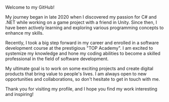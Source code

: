 Welcome to my GitHub!

My journey began in late 2020 when I discovered my passion for C# and .NET while working on a game project with a friend in Unity. Since then, I have been actively learning and exploring various programming concepts to enhance my skills.

Recently, I took a big step forward in my career and enrolled in a software development course at the prestigious "TOP Academy". I am excited to systemize my knowledge and hone my coding abilities to become a skilled professional in the field of software development.

My ultimate goal is to work on some exciting projects and create digital products that bring value to people's lives. I am always open to new opportunities and collaborations, so don't hesitate to get in touch with me.

Thank you for visiting my profile, and I hope you find my work interesting and inspiring!
